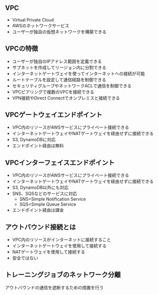 ## VPC
- Virtual Private Cloud
- AWSのネットワークサービス
- ユーザーが独自の仮想ネットワークを構築できる

## VPCの特徴
- ユーザーが独自のIPアドレス範囲を定義できる
- サブネットを作成してリージョン内に分割できる
- インターネットゲートウェイを使ってインターネットへの接続が可能
- ルートテーブルを設定して通信経路を制御できる
- セキュリティグループやネットワークACLで通信を制御できる
- VPCピアリングで複数のVPCを接続できる
- VPN接続やDirect Connectでオンプレミスと接続できる

## VPCゲートウェイエンドポイント
- VPC内のリソースがAWSサービスにプライベート接続できる
- インターネットゲートウェイやNATゲートウェイを経由せずに接続できる
- S3, DynamoDBに対応
- エンドポイント経由は無料

## VPCインターフェイスエンドポイント
- VPC内のリソースがAWSサービスにプライベート接続できる
- インターネットゲートウェイやNATゲートウェイを経由せずに接続できる
- S3, DynamoDB以外にも対応
- SNS、SQSなどのサービスに対応
  - SNS=Simple Notification Service
  - SQS=Simple Queue Service
- エンドポイント経由は課金

## アウトバウンド接続とは
- VPC内のリソースがインターネットに接続すること
- インターネットゲートウェイを使用して接続する
- NATゲートウェイを使用して接続する
- 安全ではない

## トレーニングジョブのネットワーク分離
アウトバウンドの通信を遮断するための措置を行う